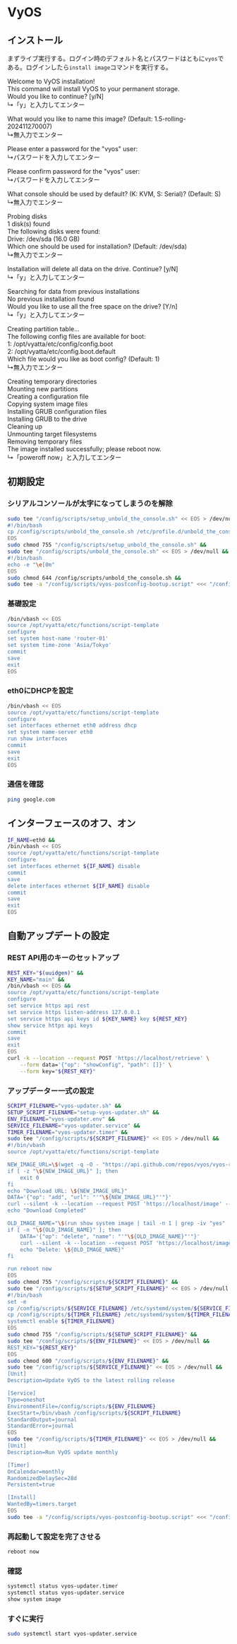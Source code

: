 # VyOS
## インストール
まずライブ実行する。ログイン時のデフォルト名とパスワードはともに`vyos`である。ログインしたら`install image`コマンドを実行する。

Welcome to VyOS installation!<br>
This command will install VyOS to your permanent storage.<br>
Would you like to continue? [y/N]<br>
↳「y」と入力してエンター

What would you like to name this image? (Default: 1.5-rolling-202411270007)<br>
↳無入力でエンター

Please enter a password for the "vyos" user:<br>
↳パスワードを入力してエンター

Please confirm password for the "vyos" user:<br>
↳パスワードを入力してエンター

What console should be used by default? (K: KVM, S: Serial)? (Default: S)<br>
↳無入力でエンター

Probing disks<br>
1 disk(s) found<br>
The following disks were found:<br>
Drive: /dev/sda (16.0 GB)<br>
Which one should be used for installation? (Default: /dev/sda)<br>
↳無入力でエンター

Installation will delete all data on the drive. Continue? [y/N]<br>
↳「y」と入力してエンター

Searching for data from previous installations<br>
No previous installation found<br>
Would you like to use all the free space on the drive? [Y/n]<br>
↳「y」と入力してエンター

Creating partition table...<br>
The following config files are available for boot:<br>
        1: /opt/vyatta/etc/config/config.boot<br>
        2: /opt/vyatta/etc/config.boot.default<br>
Which file would you like as boot config? (Default: 1)<br>
↳無入力でエンター

Creating temporary directories<br>
Mounting new partitions<br>
Creating a configuration file<br>
Copying system image files<br>
Installing GRUB configuration files<br>
Installing GRUB to the drive<br>
Cleaning up<br>
Unmounting target filesystems<br>
Removing temporary files<br>
The image installed successfully; please reboot now.<br>
↳「poweroff now」と入力してエンター

## 初期設定
### シリアルコンソールが太字になってしまうのを解除
```sh
sudo tee "/config/scripts/setup_unbold_the_console.sh" << EOS > /dev/null &&
#!/bin/bash
cp /config/scripts/unbold_the_console.sh /etc/profile.d/unbold_the_console.sh
EOS
sudo chmod 755 "/config/scripts/setup_unbold_the_console.sh" &&
sudo tee "/config/scripts/unbold_the_console.sh" << EOS > /dev/null &&
#!/bin/bash
echo -e "\e[0m"
EOS
sudo chmod 644 /config/scripts/unbold_the_console.sh &&
sudo tee -a "/config/scripts/vyos-postconfig-bootup.script" <<< "/config/scripts/setup_unbold_the_console.sh" > /dev/null
```

### 基礎設定
```sh
/bin/vbash << EOS
source /opt/vyatta/etc/functions/script-template
configure
set system host-name 'router-01'
set system time-zone 'Asia/Tokyo'
commit
save
exit
EOS
```

### eth0にDHCPを設定
```sh
/bin/vbash << EOS
source /opt/vyatta/etc/functions/script-template
configure
set interfaces ethernet eth0 address dhcp
set system name-server eth0
run show interfaces
commit
save
exit
EOS
```

### 通信を確認
```sh
ping google.com
```

## インターフェースのオフ、オン
```sh
IF_NAME=eth0 &&
/bin/vbash << EOS
source /opt/vyatta/etc/functions/script-template
configure
set interfaces ethernet ${IF_NAME} disable
commit
save
delete interfaces ethernet ${IF_NAME} disable
commit
save
exit
EOS
```

## 自動アップデートの設定
### REST API用のキーのセットアップ
```sh
REST_KEY="$(uuidgen)" &&
KEY_NAME="main" &&
/bin/vbash << EOS &&
source /opt/vyatta/etc/functions/script-template
configure
set service https api rest
set service https listen-address 127.0.0.1
set service https api keys id ${KEY_NAME} key ${REST_KEY}
show service https api keys
commit
save
exit
EOS
curl -k --location --request POST 'https://localhost/retrieve' \
    --form data='{"op": "showConfig", "path": []}' \
    --form key="${REST_KEY}"
```

### アップデーター一式の設定
```sh
SCRIPT_FILENAME="vyos-updater.sh" &&
SETUP_SCRIPT_FILENAME="setup-vyos-updater.sh" &&
ENV_FILENAME="vyos-updater.env" &&
SERVICE_FILENAME="vyos-updater.service" &&
TIMER_FILENAME="vyos-updater.timer" &&
sudo tee "/config/scripts/${SCRIPT_FILENAME}" << EOS > /dev/null &&
#!/bin/vbash
source /opt/vyatta/etc/functions/script-template

NEW_IMAGE_URL=\$(wget -q -O - "https://api.github.com/repos/vyos/vyos-rolling-nightly-builds/releases/latest" | grep browser_download_url | head -n 1 | cut -d\\" -f4)
if [ -z "\${NEW_IMAGE_URL}" ]; then
    exit 0
fi
echo "Download URL: \${NEW_IMAGE_URL}"
DATA='{"op": "add", "url": "'"\${NEW_IMAGE_URL}"'"}'
curl --silent -k --location --request POST 'https://localhost/image' --form data="\${DATA}" --form key="\${REST_KEY}" > /dev/null || exit 0
echo "Download Completed"

OLD_IMAGE_NAME="\$(run show system image | tail -n 1 | grep -iv "yes" | sed 's/^ *//;s/ *$//')"
if [ -n "\${OLD_IMAGE_NAME}" ]; then
    DATA='{"op": "delete", "name": "'"\${OLD_IMAGE_NAME}"'"}'
    curl --silent -k --location --request POST 'https://localhost/image' --form data="\${DATA}" --form key="\${REST_KEY}" > /dev/null
    echo "Delete: \${OLD_IMAGE_NAME}"
fi

run reboot now
EOS
sudo chmod 755 "/config/scripts/${SCRIPT_FILENAME}" &&
sudo tee "/config/scripts/${SETUP_SCRIPT_FILENAME}" << EOS > /dev/null &&
#!/bin/bash
set -e
cp /config/scripts/${SERVICE_FILENAME} /etc/systemd/system/${SERVICE_FILENAME}
cp /config/scripts/${TIMER_FILENAME} /etc/systemd/system/${TIMER_FILENAME}
systemctl enable ${TIMER_FILENAME}
EOS
sudo chmod 755 "/config/scripts/${SETUP_SCRIPT_FILENAME}" &&
sudo tee "/config/scripts/${ENV_FILENAME}" << EOS > /dev/null &&
REST_KEY="${REST_KEY}"
EOS
sudo chmod 600 "/config/scripts/${ENV_FILENAME}" &&
sudo tee "/config/scripts/${SERVICE_FILENAME}" << EOS > /dev/null &&
[Unit]
Description=Update VyOS to the latest rolling release

[Service]
Type=oneshot
EnvironmentFile=/config/scripts/${ENV_FILENAME}
ExecStart=/bin/vbash /config/scripts/${SCRIPT_FILENAME}
StandardOutput=journal
StandardError=journal
EOS
sudo tee "/config/scripts/${TIMER_FILENAME}" << EOS > /dev/null &&
[Unit]
Description=Run VyOS update monthly

[Timer]
OnCalendar=monthly
RandomizedDelaySec=28d 
Persistent=true

[Install]
WantedBy=timers.target
EOS
sudo tee -a "/config/scripts/vyos-postconfig-bootup.script" <<< "/config/scripts/${SETUP_SCRIPT_FILENAME}" > /dev/null
```

### 再起動して設定を完了させる
```sh
reboot now
```

### 確認
```sh
systemctl status vyos-updater.timer
systemctl status vyos-updater.service
show system image
```

### すぐに実行
```sh
sudo systemctl start vyos-updater.service
```
